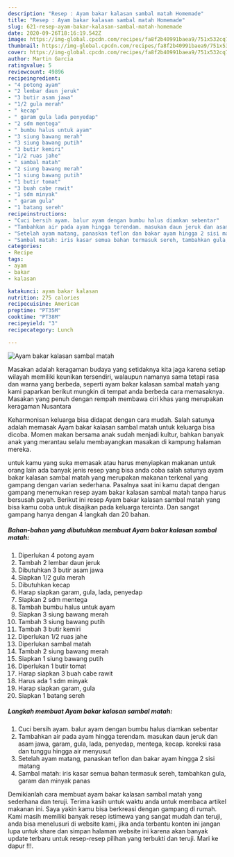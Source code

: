 ```yaml
---
description: "Resep : Ayam bakar kalasan sambal matah Homemade"
title: "Resep : Ayam bakar kalasan sambal matah Homemade"
slug: 621-resep-ayam-bakar-kalasan-sambal-matah-homemade
date: 2020-09-26T18:16:19.542Z
image: https://img-global.cpcdn.com/recipes/fa8f2b40991baea9/751x532cq70/ayam-bakar-kalasan-sambal-matah-foto-resep-utama.jpg
thumbnail: https://img-global.cpcdn.com/recipes/fa8f2b40991baea9/751x532cq70/ayam-bakar-kalasan-sambal-matah-foto-resep-utama.jpg
cover: https://img-global.cpcdn.com/recipes/fa8f2b40991baea9/751x532cq70/ayam-bakar-kalasan-sambal-matah-foto-resep-utama.jpg
author: Martin Garcia
ratingvalue: 5
reviewcount: 49896
recipeingredient:
- "4 potong ayam"
- "2 lembar daun jeruk"
- "3 butir asam jawa"
- "1/2 gula merah"
- " kecap"
- " garam gula lada penyedap"
- "2 sdm mentega"
- " bumbu halus untuk ayam"
- "3 siung bawang merah"
- "3 siung bawang putih"
- "3 butir kemiri"
- "1/2 ruas jahe"
- " sambal matah"
- "2 siung bawang merah"
- "1 siung bawang putih"
- "1 butir tomat"
- "3 buah cabe rawit"
- "1 sdm minyak"
- " garam gula"
- "1 batang sereh"
recipeinstructions:
- "Cuci bersih ayam. balur ayam dengan bumbu halus diamkan sebentar"
- "Tambahkan air pada ayam hingga terendam. masukan daun jeruk dan asam jawa, garam, gula, lada, penyedap, mentega, kecap. koreksi rasa dan tunggu hingga air menyusut"
- "Setelah ayam matang, panaskan teflon dan bakar ayam hingga 2 sisi matang"
- "Sambal matah: iris kasar semua bahan termasuk sereh, tambahkan gula, garam dan minyak panas"
categories:
- Recipe
tags:
- ayam
- bakar
- kalasan

katakunci: ayam bakar kalasan 
nutrition: 275 calories
recipecuisine: American
preptime: "PT35M"
cooktime: "PT38M"
recipeyield: "3"
recipecategory: Lunch

---
```



![Ayam bakar kalasan sambal matah](https://img-global.cpcdn.com/recipes/fa8f2b40991baea9/751x532cq70/ayam-bakar-kalasan-sambal-matah-foto-resep-utama.jpg)

Masakan adalah keragaman budaya yang setidaknya kita jaga karena setiap wilayah memiliki keunikan tersendiri, walaupun namanya sama tetapi rasa dan warna yang berbeda, seperti ayam bakar kalasan sambal matah yang kami paparkan berikut mungkin di tempat anda berbeda cara memasaknya. Masakan yang penuh dengan rempah membawa ciri khas yang merupakan keragaman Nusantara

Keharmonisan keluarga bisa didapat dengan cara mudah. Salah satunya adalah memasak Ayam bakar kalasan sambal matah untuk keluarga bisa dicoba. Momen makan bersama anak sudah menjadi kultur, bahkan banyak anak yang merantau selalu membayangkan masakan di kampung halaman mereka.



untuk kamu yang suka memasak atau harus menyiapkan makanan untuk orang lain ada banyak jenis resep yang bisa anda coba salah satunya ayam bakar kalasan sambal matah yang merupakan makanan terkenal yang gampang dengan varian sederhana. Pasalnya saat ini kamu dapat dengan gampang menemukan resep ayam bakar kalasan sambal matah tanpa harus bersusah payah.
Berikut ini resep Ayam bakar kalasan sambal matah yang bisa kamu coba untuk disajikan pada keluarga tercinta. Dan sangat gampang hanya dengan 4 langkah dan 20 bahan.


<!--inarticleads1-->

##### Bahan-bahan yang dibutuhkan membuat Ayam bakar kalasan sambal matah:

1. Diperlukan 4 potong ayam
1. Tambah 2 lembar daun jeruk
1. Dibutuhkan 3 butir asam jawa
1. Siapkan 1/2 gula merah
1. Dibutuhkan  kecap
1. Harap siapkan  garam, gula, lada, penyedap
1. Siapkan 2 sdm mentega
1. Tambah  bumbu halus untuk ayam
1. Siapkan 3 siung bawang merah
1. Tambah 3 siung bawang putih
1. Tambah 3 butir kemiri
1. Diperlukan 1/2 ruas jahe
1. Diperlukan  sambal matah
1. Tambah 2 siung bawang merah
1. Siapkan 1 siung bawang putih
1. Diperlukan 1 butir tomat
1. Harap siapkan 3 buah cabe rawit
1. Harus ada 1 sdm minyak
1. Harap siapkan  garam, gula
1. Siapkan 1 batang sereh




<!--inarticleads2-->

##### Langkah membuat  Ayam bakar kalasan sambal matah:

1. Cuci bersih ayam. balur ayam dengan bumbu halus diamkan sebentar
1. Tambahkan air pada ayam hingga terendam. masukan daun jeruk dan asam jawa, garam, gula, lada, penyedap, mentega, kecap. koreksi rasa dan tunggu hingga air menyusut
1. Setelah ayam matang, panaskan teflon dan bakar ayam hingga 2 sisi matang
1. Sambal matah: iris kasar semua bahan termasuk sereh, tambahkan gula, garam dan minyak panas




Demikianlah cara membuat ayam bakar kalasan sambal matah yang sederhana dan teruji. Terima kasih untuk waktu anda untuk membaca artikel makanan ini. Saya yakin kamu bisa berkreasi dengan gampang di rumah. Kami masih memiliki banyak resep istimewa yang sangat mudah dan teruji, anda bisa menelusuri di website kami, jika anda terbantu konten ini jangan lupa untuk share dan simpan halaman website ini karena akan banyak update terbaru untuk resep-resep pilihan yang terbukti dan teruji. Mari ke dapur !!!. 
